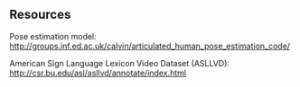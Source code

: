 
## Resources 

Pose estimation model: http://groups.inf.ed.ac.uk/calvin/articulated_human_pose_estimation_code/

American Sign Language Lexicon Video Dataset (ASLLVD): http://csr.bu.edu/asl/asllvd/annotate/index.html
